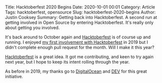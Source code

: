 Title: Hacktoberfest 2020 Begins
Date: 2020-10-01 00:01
Category: Article
Tags: hacktoberfest, opensource
Slug: hacktoberfest-2020-begins
Author: Justin Cooksey
Summary: Getting back into Hacktoberfest. A second run at getting involved in Open Source by entering Hacktoberfest. It's really only about getting you involved.

It's back around to October again and [Hacktoberfest](https://hacktoberfest.digitalocean.com/) is of course up and running. I enjoyed [my first involvement with Hacktoberfest](https://justincooksey.com/blog/hacktoberfest-2019/) in 2019 but I didn't complete enough pull request for the month. Will I make it this year?

[Hacktoberfest](https://hacktoberfest.digitalocean.com/) is a great idea. It got me contributing, and keen to try again next year, but I hope to keep its intent rolling through the year.

As before in 2019, my thanks go to [DigitalOcean](https://www.digitalocean.com/) and [DEV](https://dev.to/) for this great initiative.
